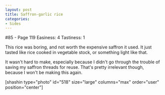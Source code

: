 ```yaml
---
layout: post
title: Saffron-garlic rice
categories:
- Sides
---
```


#85 - Page 119
Easiness: 4
Tastiness: 1

This rice was boring, and not worth the expensive saffron it used. It just tasted like rice cooked in vegetable stock, or something light like that.

It wasn't hard to make, especially because I didn't go through the trouble of saving my saffron threads for reuse. That's pretty irrelevant though, because I won't be making this again.

[shashin type="photo" id="518" size="large" columns="max" order="user" position="center"]
